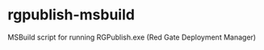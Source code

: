 rgpublish-msbuild
=================

MSBuild script for running RGPublish.exe (Red Gate Deployment Manager)
